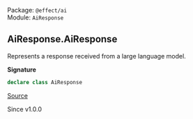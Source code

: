 Package: `@effect/ai`<br />
Module: `AiResponse`<br />

## AiResponse.AiResponse

Represents a response received from a large language model.

**Signature**

```ts
declare class AiResponse
```

[Source](https://github.com/Effect-TS/effect/tree/main/packages/ai/ai/src/AiResponse.ts#L34)

Since v1.0.0